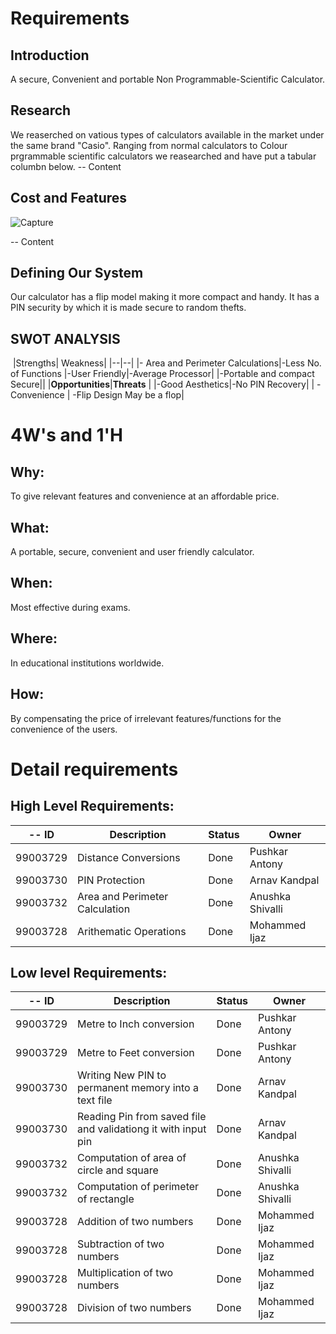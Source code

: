 # Requirements
## Introduction
A secure, Convenient and portable Non Programmable-Scientific Calculator.   

## Research
We reaserched on vatious types of calculators available in the market under the same brand "Casio". Ranging from normal calculators to Colour prgrammable scientific calculators we reasearched and have put a tabular columbn below.
-- Content 
## Cost and Features
![Capture](https://user-images.githubusercontent.com/78848560/107905816-97965280-6f75-11eb-8b3b-b3e158bdf326.PNG)

-- Content 
## Defining Our System
Our calculator has a flip model making it more compact and handy. It has a PIN security by which it is made secure to random thefts.
## SWOT ANALYSIS
﻿
|Strengths|  Weakness|
|--|--|
|- Area and Perimeter Calculations|-Less No. of Functions 
   |-User Friendly|-Average Processor|
   |-Portable and compact
   Secure||
|**Opportunities**|**Threats**  |
|-Good Aesthetics|-No PIN Recovery|
| -Convenience |  -Flip Design May be a flop|

# 4W&#39;s and 1&#39;H

## Why:
To give relevant features and convenience at an affordable price.


## What:

A portable, secure, convenient and user friendly calculator.

## When:

Most effective during exams.

## Where:

In educational institutions worldwide.

## How:

By compensating the price of irrelevant features/functions for the convenience of the users.

# Detail requirements
## High Level Requirements: 
-- ID | Description | Status | Owner |
------|-------------|--------|--------
99003729 | Distance Conversions | Done | Pushkar Antony
99003730 |PIN Protection | Done | Arnav Kandpal
99003732 |Area and Perimeter Calculation | Done | Anushka Shivalli
99003728 | Arithematic Operations | Done | Mohammed Ijaz
##  Low level Requirements: 
-- ID | Description | Status | Owner |
------|-------------|--------|--------
99003729 | Metre to Inch conversion | Done | Pushkar Antony
99003729 | Metre to Feet conversion | Done | Pushkar Antony
99003730 | Writing New PIN to permanent memory into a text file | Done | Arnav Kandpal
99003730 | Reading Pin from saved file and validationg it with input pin| Done | Arnav Kandpal
99003732 | Computation of area of circle and square | Done | Anushka Shivalli
99003732 | Computation of perimeter of rectangle | Done | Anushka Shivalli
99003728 | Addition of two numbers | Done | Mohammed Ijaz
99003728 | Subtraction of two numbers | Done | Mohammed Ijaz
99003728 | Multiplication of two numbers | Done | Mohammed Ijaz
99003728 | Division of two numbers | Done | Mohammed Ijaz
